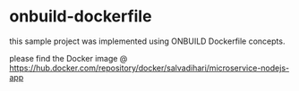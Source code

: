 # onbuild-dockerfile

this sample project was implemented using ONBUILD Dockerfile concepts.

please find the Docker image @ https://hub.docker.com/repository/docker/salvadihari/microservice-nodejs-app
